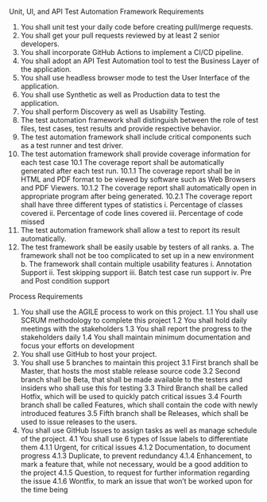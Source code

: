 Unit, UI, and API Test Automation Framework Requirements
1.	You shall unit test your daily code before creating pull/merge requests.
2.	You shall get your pull requests reviewed by at least 2 senior developers.
3.	You shall incorporate GitHub Actions to implement a CI/CD pipeline. 
4.	You shall adopt an API Test Automation tool to test the Business Layer of the application.
5.	You shall use headless browser mode to test the User Interface of the application.
6.	You shall use Synthetic as well as Production data to test the application.
7.	You shall perform Discovery as well as Usability Testing.
8.	The test automation framework shall distinguish between the role of test files, test cases, test results and provide respective behavior.
9.	The test automation framework shall include critical components such as a test runner and test driver.
10.	The test automation framework shall provide coverage information for each test case
10.1	 The coverage report shall be automatically generated after each test run.
10.1.1	The coverage report shall be in HTML and PDF format to be viewed by software such as Web Browsers and PDF Viewers.
10.1.2	The coverage report shall automatically open in appropriate program after being generated.
10.2.1	The coverage report shall have three different types of statistics
i.	Percentage of classes covered
ii.	Percentage of code lines covered
iii.	Percentage of code missed
11.	The test automation framework shall allow a test to report its result automatically.
12.	The test framework shall be easily usable by testers of all ranks.
a.	The framework shall not be too complicated to set up in a new environment
b.	The framework shall contain multiple usability features 
i.	Annotation Support
ii.	Test skipping support
iii.	Batch test case run support
iv.	Pre and Post condition support


Process Requirements
1.	You shall use the AGILE process to work on this project.
1.1	You shall use SCRUM methodology to complete this project
1.2	You shall hold daily meetings with the stakeholders
1.3	You shall report the progress to the stakeholders daily
1.4	You shall maintain minimum documentation and focus your efforts on development
2.	You shall use GitHub to host your project.
3.	You shall use 5 branches to maintain this project
3.1	First branch shall be Master, that hosts the most stable release source code
3.2	Second branch shall be Beta, that shall be made available to the testers and insiders who shall use this for testing
3.3	Third Branch shall be called Hotfix, which will be used to quickly patch critical issues
3.4	Fourth branch shall be called Features, which shall contain the code with newly introduced features
3.5	Fifth branch shall be Releases, which shall be used to issue releases to the users. 
4.	You shall use GitHub Issues to assign tasks as well as manage schedule of the project.
4.1 You shall use 6 types of Issue labels to differentiate them
4.1.1 Urgent, for critical issues
4.1.2 Documentation, to document progress
4.1.3 Duplicate, to prevent redundancy
4.1.4 Enhancement, to mark a feature that, while not necessary, would be a good addition to the project
4.1.5 Question, to request for further information regarding the issue 
4.1.6 Wontfix, to mark an issue that won’t be worked upon for the time being
